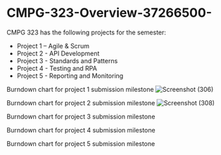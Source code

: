 # CMPG-323-Overview-37266500-
CMPG 323 has the following projects for the semester:
- Project 1 – Agile & Scrum
- Project 2 - API Development
- Project 3 - Standards and Patterns
-  Project 4 - Testing and RPA
-  Project 5 - Reporting and Monitoring

Burndown chart for project 1 submission milestone
![Screenshot (306)](https://github.com/Radebe/CMPG-323-Overview-37266500-/assets/38373748/874c26aa-3ca1-4235-907b-784743d0bce3)

Burndown chart for project 2 submission milestone
![Screenshot (308)](https://github.com/Radebe/CMPG-323-Overview-37266500-/assets/38373748/e2a234cb-3245-43ce-94d2-c38f1b61ea49)

Burndown chart for project 3 submission milestone

Burndown chart for project 4 submission milestone

Burndown chart for project 5 submission milestone
